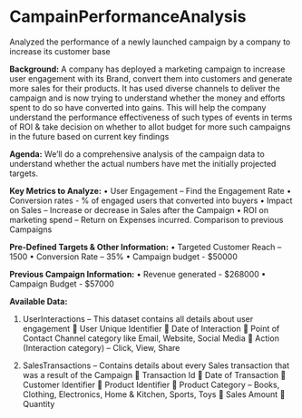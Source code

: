 # CampainPerformanceAnalysis
Analyzed the performance of a newly launched campaign by a company to increase its customer base

**Background:**
A company has deployed a marketing campaign to increase user engagement with its Brand, convert them into customers and generate more sales for their products. It has used diverse channels to deliver the campaign and is now trying to understand whether the money and efforts spent to do so have converted into gains. This will help the company understand the performance effectiveness of such types of events in terms of ROI & take decision on whether to allot budget for more such campaigns in the future based on current key findings

**Agenda:**
We’ll do a comprehensive analysis of the campaign data to understand whether the actual numbers have met the initially projected targets. 

**Key Metrics to Analyze:**
•	User Engagement – Find the Engagement Rate
•	Conversion rates - % of engaged users that converted into buyers
•	Impact on Sales – Increase or decrease in Sales after the Campaign
•	ROI on marketing spend – Return on Expenses incurred. Comparison to previous Campaigns

**Pre-Defined Targets & Other Information:**
•	Targeted Customer Reach – 1500
•	Conversion Rate – 35%
•	Campaign budget - $50000

**Previous Campaign Information:**
•	Revenue generated - $268000
•	Campaign Budget - $57000

**Available Data:**
1.	UserInteractions – This dataset contains all details about user engagement
	User Unique Identifier
	Date of Interaction
	Point of Contact Channel category like Email, Website, Social Media 
	Action (Interaction category) – Click, View, Share

2.	SalesTransactions – Contains details about every Sales transaction that was a result of the Campaign
	Transaction Id
	Date of Transaction
	Customer Identifier
	Product Identifier
	Product Category – Books, Clothing, Electronics, Home & Kitchen, Sports, Toys
	Sales Amount
	Quantity

